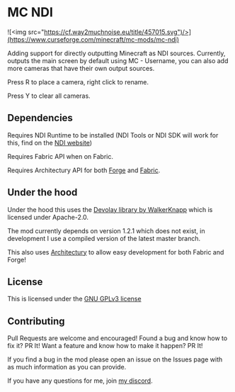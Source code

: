 # MC NDI 

![<img src="https://cf.way2muchnoise.eu/title/457015.svg")/>](https://www.curseforge.com/minecraft/mc-mods/mc-ndi)

Adding support for directly outputting Minecraft as NDI sources. 
Currently, outputs the main screen by default using MC - Username, you can also add more cameras that have their own output sources. 

Press R to place a camera, right click to rename. 

Press Y to clear all cameras.

## Dependencies

Requires NDI Runtime to be installed (NDI Tools or NDI SDK will work for this, find on the [NDI website](https://ndi.tv))

Requires Fabric API when on Fabric.

Requires Architectury API for both [Forge](https://www.curseforge.com/minecraft/mc-mods/architectury-forge) and [Fabric](https://www.curseforge.com/minecraft/mc-mods/architectury-fabric). 

## Under the hood

Under the hood this uses the [Devolay library by WalkerKnapp](https://github.com/WalkerKnapp/devolay) which is licensed under Apache-2.0. 

The mod currently depends on version 1.2.1 which does not exist, in development I use a compiled version of the latest master branch.

This also uses [Architectury](https://github.com/architectury) to allow easy development for both Fabric and Forge!

## License

This is licensed under the [GNU GPLv3 license](https://github.com/Rushmead/Fabric-NDI/blob/master/LICENSE)

## Contributing

Pull Requests are welcome and encouraged! Found a bug and know how to fix it? PR It! Want a feature and know how to make it happen? PR It!

If you find a bug in the mod please open an issue on the Issues page with as much information as you can provide.

If you have any questions for me, join [my discord](https://rushmead.live/discord).
